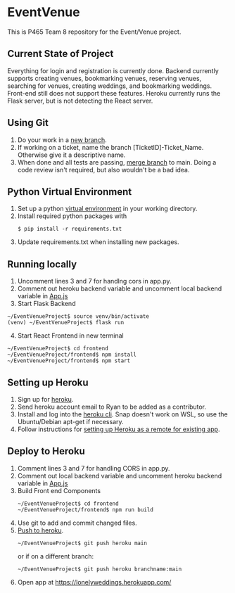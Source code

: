 # EventVenue
This is P465 Team 8 repository for the Event/Venue project.

## Current State of Project
Everything for login and registration is currently done. Backend currently supports creating venues, bookmarking venues, reserving venues, searching for venues, creating weddings, and bookmarking weddings. Front-end still does not support these features. Heroku currently runs the Flask server, but is not detecting the React server.

## Using Git
1. Do your work in a [new branch](https://git-scm.com/book/en/v2/Git-Branching-Basic-Branching-and-Merging).
2. If working on a ticket, name the branch \[TicketID]-Ticket_Name. Otherwise give it a descriptive name.
3. When done and all tests are passing, [merge branch](https://git-scm.com/book/en/v2/Git-Branching-Basic-Branching-and-Merging) to main. Doing a code review isn't required, but also wouldn't be a bad idea.

## Python Virtual Environment
1. Set up a python [virtual environment](https://docs.python.org/3/tutorial/venv.html) in your working directory.
2. Install required python packages with
    ```console
    $ pip install -r requirements.txt
    ```
3. Update requirements.txt when installing new packages.

## Running locally
1. Uncomment lines 3 and 7 for handlng cors in app.py.
2. Comment out heroku backend variable and uncomment local backend variable in [App.js](./frontend/src/App.js)
3. Start Flask Backend
```console
~/EventVenueProject$ source venv/bin/activate
(venv) ~/EventVenueProject$ flask run
```
4. Start React Frontend in new terminal
```console
~/EventVenueProject$ cd frontend
~/EventVenueProject/frontend$ npm install
~/EventVenueProject/frontend$ npm start
```

## Setting up Heroku
1. Sign up for [heroku](https://heroku.com).
2. Send heroku account email to Ryan to be added as a contributor.
3. Install and log into the [heroku cli](https://devcenter.heroku.com/articles/heroku-cli). Snap doesn't work on WSL, so use the Ubuntu/Debian apt-get if necessary.
4. Follow instructions for [setting up Heroku as a remote for existing app](https://devcenter.heroku.com/articles/git#for-an-existing-heroku-app).

## Deploy to Heroku
1. Comment lines 3 and 7 for handling CORS in app.py.
2. Comment out local backend variable and uncomment heroku backend variable in [App.js](./frontend/src/App.js)
3. Build Front end Components 
    ```console 
    ~/EventVenueProject$ cd frontend
    ~/EventVenueProject/frontend$ npm run build
    ```
4. Use git to add and commit changed files.
5. [Push to heroku](https://devcenter.heroku.com/articles/git#deploying-code).
    ```console
    ~/EventVenueProject$ git push heroku main
    ```
    or if on a different branch:
     ```console
    ~/EventVenueProject$ git push heroku branchname:main
    ```
6. Open app at https://lonelyweddings.herokuapp.com/

